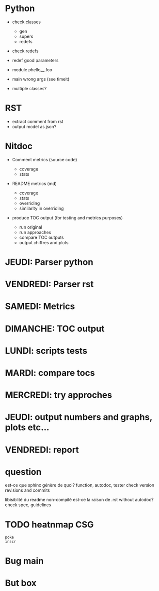 # Python

* check classes
	* gen
	* supers
	* redefs

* check redefs
* redef good parameters

* module phello__.foo
* main wrong args (see timeit)
* multiple classes?

# RST

* extract comment from rst
* output model as json?

# Nitdoc

* Comment metrics (source code)
	* coverage
	* stats
* README metrics (md)
	* coverage
	* stats
	* overriding
	* similarity in overriding

* produce TOC output (for testing and metrics purposes)
	* run original
	* run approaches
	* compare TOC outputs
	* output chiffres and plots

# JEUDI: Parser python
# VENDREDI: Parser rst
# SAMEDI: Metrics
# DIMANCHE: TOC output
# LUNDI: scripts tests
# MARDI: compare tocs
# MERCREDI: try approches
# JEUDI: output numbers and graphs, plots etc...
# VENDREDI: report

# question

est-ce que sphinx génère de quoi?
	function, autodoc, tester
	check version revisions and commits

libisiblité du readme non-compilé
	est-ce la raison de .rst without autodoc?
	check spec, guidelines

# TODO heatnmap CSG
	poke
	inscr

# Bug main
# But box
